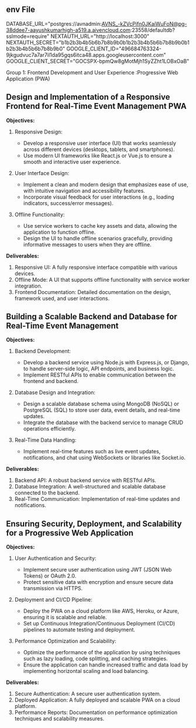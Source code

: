 ## env File
DATABASE_URL="postgres://avnadmin:AVNS_-kZVcPifn0JKaiWuFoN@pg-38ddee7-aayushkumarhigh-a519.a.aivencloud.com:23558/defaultdb?sslmode=require"
NEXTAUTH_URL="http://localhost:3000"
NEXTAUTH_SECRET="b1b2b3b4b5b6b7b8b9b0b1b2b3b4b5b6b7b8b9b0b1b2b3b4b5b6b7b8b9b0"
GOOGLE_CLIENT_ID="496684763324-9jkgudvuc7a7ar7il1da95gqs6itca48.apps.googleusercontent.com"
GOOGLE_CLIENT_SECRET="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"

Group 1: Frontend Development and User Experience :Progressive Web Application (PWA)

## Design and Implementation of a Responsive Frontend for Real-Time Event Management PWA

**Objectives:**

1. Responsive Design:
   - Develop a responsive user interface (UI) that works seamlessly across different devices (desktops, tablets, and smartphones).
   - Use modern UI frameworks like React.js or Vue.js to ensure a smooth and interactive user experience.

2. User Interface Design:
   - Implement a clean and modern design that emphasizes ease of use, with intuitive navigation and accessibility features.
   - Incorporate visual feedback for user interactions (e.g., loading indicators, success/error messages).

3. Offline Functionality:
   - Use service workers to cache key assets and data, allowing the application to function offline.
   - Design the UI to handle offline scenarios gracefully, providing informative messages to users when they are offline.

**Deliverables:**

1. Responsive UI: A fully responsive interface compatible with various devices.
2. Offline Mode: A UI that supports offline functionality with service worker integration.
3. Frontend Documentation: Detailed documentation on the design, framework used, and user interactions.

## Building a Scalable Backend and Database for Real-Time Event Management

**Objectives:**

1. Backend Development:
   - Develop a backend service using Node.js with Express.js, or Django, to handle server-side logic, API endpoints, and business logic.
   - Implement RESTful APIs to enable communication between the frontend and backend.

2. Database Design and Integration:
   - Design a scalable database schema using MongoDB (NoSQL) or PostgreSQL (SQL) to store user data, event details, and real-time updates.
   - Integrate the database with the backend service to manage CRUD operations efficiently.

3. Real-Time Data Handling:
   - Implement real-time features such as live event updates, notifications, and chat using WebSockets or libraries like Socket.io.

**Deliverables:**

1. Backend API: A robust backend service with RESTful APIs.
2. Database Integration: A well-structured and scalable database connected to the backend.
3. Real-Time Communication: Implementation of real-time updates and notifications.

## Ensuring Security, Deployment, and Scalability for a Progressive Web Application

**Objectives:**

1. User Authentication and Security:
   - Implement secure user authentication using JWT (JSON Web Tokens) or OAuth 2.0.
   - Protect sensitive data with encryption and ensure secure data transmission via HTTPS.

2. Deployment and CI/CD Pipeline:
   - Deploy the PWA on a cloud platform like AWS, Heroku, or Azure, ensuring it is scalable and reliable.
   - Set up Continuous Integration/Continuous Deployment (CI/CD) pipelines to automate testing and deployment.

3. Performance Optimization and Scalability:
   - Optimize the performance of the application by using techniques such as lazy loading, code splitting, and caching strategies.
   - Ensure the application can handle increased traffic and data load by implementing horizontal scaling and load balancing.

**Deliverables:**

1. Secure Authentication: A secure user authentication system.
2. Deployed Application: A fully deployed and scalable PWA on a cloud platform.
3. Performance Reports: Documentation on performance optimization techniques and scalability measures.

